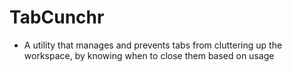 # TabCunchr
- A utility that manages and prevents tabs from cluttering up the workspace, by knowing when to close them based on usage 
